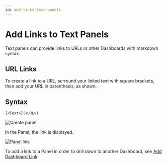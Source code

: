 ```yaml
---
id: add-links-text-panels
---
```


# Add Links to Text Panels

Text panels can provide links to URLs or other Dashboards with markdown syntax.

## URL Links

To create a link to a URL, surround your linked text with square brackets, then add your URL in parenthesis, as shown.

## Syntax

```
[<Text>](<URL>)
```

![Create panel](/img/dashboards/Text-panel-URL-link.png)


In the Panel, the link is displayed.

![Panel link](/img/dashboards/Text-panel-result.png)


To add a link to a Panel in order to drill down to another Dashboard, see [Add Dashboard Link](add-dashboard-link.md). 
